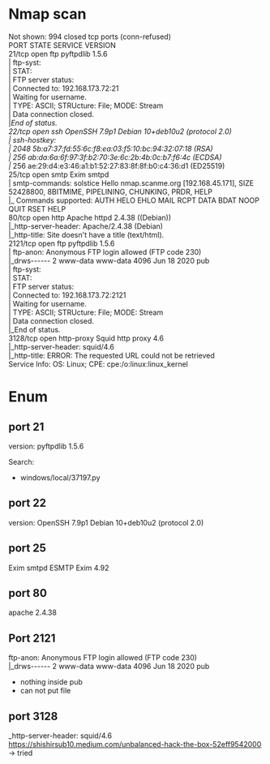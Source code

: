 # Nmap scan
Not shown: 994 closed tcp ports (conn-refused)                                                                                       
PORT     STATE SERVICE    VERSION                                                                                                    
21/tcp   open  ftp        pyftpdlib 1.5.6                                                                                            
| ftp-syst:                                                                                                                          
|   STAT:                                                                                                                            
| FTP server status:                                                                                                                 
|  Connected to: 192.168.173.72:21                                                                                                   
|  Waiting for username.                                                                                                             
|  TYPE: ASCII; STRUcture: File; MODE: Stream                                                                                        
|  Data connection closed.                                                                                                           
|_End of status.                                                                                                                     
22/tcp   open  ssh        OpenSSH 7.9p1 Debian 10+deb10u2 (protocol 2.0)                                                             
| ssh-hostkey:                                                                                                                       
|   2048 5b:a7:37:fd:55:6c:f8:ea:03:f5:10:bc:94:32:07:18 (RSA)                                                                       
|   256 ab:da:6a:6f:97:3f:b2:70:3e:6c:2b:4b:0c:b7:f6:4c (ECDSA)                                                                      
|_  256 ae:29:d4:e3:46:a1:b1:52:27:83:8f:8f:b0:c4:36:d1 (ED25519)                                                                    
25/tcp   open  smtp       Exim smtpd                                                                                                 
| smtp-commands: solstice Hello nmap.scanme.org [192.168.45.171], SIZE 52428800, 8BITMIME, PIPELINING, CHUNKING, PRDR, HELP          
|_ Commands supported: AUTH HELO EHLO MAIL RCPT DATA BDAT NOOP QUIT RSET HELP                                                        
80/tcp   open  http       Apache httpd 2.4.38 ((Debian))                                                                             
|_http-server-header: Apache/2.4.38 (Debian)                                                                                         
|_http-title: Site doesn't have a title (text/html).                                                                                 
2121/tcp open  ftp        pyftpdlib 1.5.6                                                                                            
| ftp-anon: Anonymous FTP login allowed (FTP code 230)                                                                               
|_drws------   2 www-data www-data     4096 Jun 18  2020 pub                                                                         
| ftp-syst:                                                                                                                          
|   STAT:                                                                                                                            
| FTP server status:                                                                                                                 
|  Connected to: 192.168.173.72:2121                                                                                                 
|  Waiting for username.                                                                                                             
|  TYPE: ASCII; STRUcture: File; MODE: Stream                                                                                        
|  Data connection closed.                                                                                                           
|_End of status.                                                                                                                     
3128/tcp open  http-proxy Squid http proxy 4.6                                                                                       
|_http-server-header: squid/4.6                                                                                                      
|_http-title: ERROR: The requested URL could not be retrieved                                                                        
Service Info: OS: Linux; CPE: cpe:/o:linux:linux_kernel                                                                              

# Enum
## port 21

version: pyftpdlib 1.5.6 

Search: 
- windows/local/37197.py

## port 22
version: OpenSSH 7.9p1 Debian 10+deb10u2 (protocol 2.0)
## port 25

Exim smtpd
ESMTP Exim 4.92 

## port 80
apache 2.4.38

## Port 2121
ftp-anon: Anonymous FTP login allowed (FTP code 230)                                                                               
|_drws------   2 www-data www-data     4096 Jun 18  2020 pub  
- nothing inside pub
- can not put file
## port 3128
_http-server-header: squid/4.6 
https://shishirsub10.medium.com/unbalanced-hack-the-box-52eff9542000 -> tried
